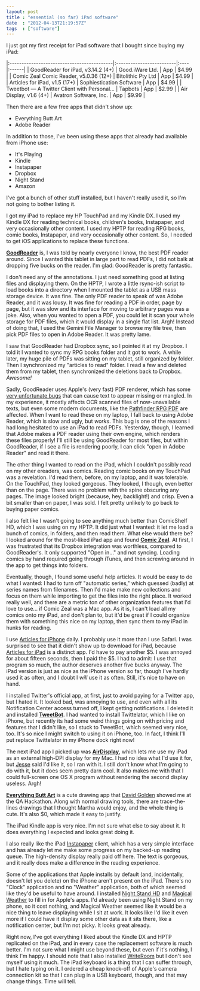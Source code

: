 ```yaml
---
layout: post
title : "essential (so far) iPad software"
date  : "2012-04-13T21:19:57Z"
tags  : ["software"]
---
```

I just got my first receipt for iPad software that I bought since buying my
iPad:

|:-------------------------------------------|:-------------------------|:----|:------|
| GoodReader for iPad, v3.14.2 (4+)          | Good.iWare Ltd.          | App | $4.99 |
| Comic Zeal Comic Reader, v5.0.36 (12+)     | Bitolithic Pty Ltd       | App | $4.99 |
| Articles for iPad, v1.5 (17+)              | Sophiestication Software | App | $4.99 |
| Tweetbot ― A Twitter Client with Personal… | Tapbots                  | App | $2.99 |
| Air Display, v1.6 (4+)                     | Avatron Software, Inc.   | App | $9.99 |

Then there are a few free apps that didn't show up:

* Everything Butt Art
* Adobe Reader

In addition to those, I've been using these apps that already had available
from iPhone use:

* It's Playing
* Kindle
* Instapaper
* Dropbox
* Night Stand
* Amazon

I've got a bunch of other stuff installed, but I haven't really used it, so I'm
not going to bother listing it.

I got my iPad to replace my HP TouchPad and my Kindle DX.  I used my Kindle DX
for reading technical books, children's books, Instapaper, and very
occasionally other content.  I used my HPTP for reading RPG books, comic books,
Instapaper, and very occasionally other content.  So, I needed to get iOS
applications to replace these functions.

[**GoodReader**](http://www.goodiware.com/goodreader.html) is, I was told by
nearly everyone I know, the best PDF reader around.  Since I wanted this tablet
in large part to read PDFs, I did not balk at dropping five bucks on the
reader.  I'm glad: GoodReader is pretty fantastic.

I don't need any of the annotations.  I just need something good at listing
files and displaying them.  On the HPTP, I wrote a little rsync-ish script to
load books into a directory when I mounted the tablet as a USB mass storage
device.  It was fine.  The only PDF reader to speak of was Adobe Reader, and it
was lousy.  It was fine for reading a PDF in order, page by page, but it
was slow and its interface for moving to arbitrary pages was a joke.  Also,
when you wanted to open a PDF, you could let it scan your whole storage for PDF
files, which it would display in a single flat list.  Argh!  Instead of doing
that, I used the Gemini File Manager to browse my file tree, then pick PDF
files to open in Adobe Reader.  It was pretty lame.

I saw that GoodReader had Dropbox sync, so I pointed it at my Dropbox.  I told
it I wanted to sync my RPG books folder and it got to work.  A while later, my
huge pile of PDFs was sitting on my tablet, still organized by folder.  Then I
synchronized my "articles to read" folder.  I read a few and deleted them from
my tablet, then synchronized the deletions back to Dropbox.  *Awesome!*

Sadly, GoodReader uses Apple's (very fast) PDF renderer, which has some
[very unfortunate bugs](http://skitch.com/rjbs/rax5y/text-bug-2) that can cause
text to appear missing or mangled.  In my experience, it mostly affects OCR
scanned files of now-unavailable texts, but even some modern documents, like
the [Pathfinder RPG
PDF](http://paizo.com/paizo/messageboards/paizoPublishing/general/pathfinderPdfsFonts&page=1&source=rss)
are affected.  When I want to read these on my laptop, I fall back to using
Adobe Reader, which is slow and ugly, but *works*.  This bug is one of the
reasons I had long hesitated to use an iPad to read PDFs.  Yesterday, though, I
learned that Adobe makes a PDF reader using their own engine, which renders
these files properly!  I'll still be using GoodReader for most files, but
within GoodReader, if I see a file is rendering poorly, I can click "open in
Adobe Reader" and read it there.

The other thing I wanted to read on the iPad, which I couldn't possibly read on
my other ereaders, was comics.  Reading comic books on my TouchPad was a
revelation.  I'd read them, before, on my laptop, and it was tolerable.  On the
TouchPad, they looked gorgeous.  They looked, I though, even better than on the
page.  There was no problem with the spine obscuring any pages.  The image
looked bright (because, hey, backlight!) and crisp.  Even a bit smaller than on
paper, I was sold.  I felt pretty unlikely to go back to buying paper comics.

I also felt like I wasn't going to see anything much better than ComicShelf HD,
which I was using on my HPTP.  It did just what I wanted:  it let me load a
bunch of comics, in folders, and then read them.  What else would there be?  I
looked around for the most-liked iPad app and found [**Comic
Zeal**](http://www.comiczealapp.com/).  At first, I was frustrated that its
Dropbox integration was worthless, compared to GoodReader's.  It only supported
"Open in…" and not syncing.  Loading comics by hand required going through
iTunes, and then screwing around in the app to get things into folders.

Eventually, though, I found some useful help articles.  It would be easy to do
what I wanted:  I had to turn off "automatic series," which guessed (badly) at
series names from filenames.  Then I'd make make new collections and focus on
them while importing to get the files into the right place.  It worked really
well, and there are a metric ton of other organization features that I'd love
to use... if Comic Zeal was a Mac app.  As it is, I can't load all my comics
onto my iPad, and don't plan to, but it'd be great if I could organize them
with something this nice on my laptop, then sync them to my iPad in hunks for
reading.

I use [Articles for
iPhone](http://itunes.apple.com/us/app/articles/id317065689?mt=8) daily.  I
probably use it more than I use Safari.  I was surprised to see that it didn't
show up to download for iPad, because [Articles for
iPad](http://itunes.apple.com/us/app/articles-for-ipad/id364881979?mt=8) is a
distinct app.  I'd have to pay another $5.  I was annoyed for about fifteen
seconds, then I paid the $5.  I had to admit:  I use that program so much, the
author deserves another five bucks anyway.  The iPad version is just as nice as
the iPhone version so far, though I've hardly used it as often, and I doubt I
*will* use it as often.  Still, it's nice to have on hand.

I installed Twitter's official app, at first, just to avoid paying for a
Twitter app, but I hated it.  It looked bad, was annoying to use, and even with
all its Notification Center access turned off, I kept getting notifications.  I
deleted it and installed
[**TweetBot**](http://itunes.apple.com/us/app/tweetbot-twitter-client-personality/id498801050?mt=8).
I had wanted to install Twittelator, which I like on iPhone, but recently its
had some weird things going on with pricing and features that I didn't like, so
I stuck to TweetBot, which seemed very nice, too.  It's so nice I might switch
to using it on iPhone, too.  In fact, I think I'll put replace Twittelator in
my iPhone dock right now!

The next iPad app I picked up was
[**AirDisplay**](http://avatron.com/apps/air-display), which lets me use my
iPad as an external high-DPI display for my Mac.  I had no idea what I'd use it
for, but [Jesse](http://www.fsck.com/) said I'd like it, so I ran with it.  I
still don't know what I'm going to do with it, but it does seem pretty darn
cool.  It also makes me with that I could full-screen one OS X program without
rendering the second display useless.  Argh!

[**Everything Butt Art**](http://everythingbuttart.com/) is a cute drawing app
that [David Golden](http://www.dagolden.com/) showed me at the QA Hackathon.
Along with normal drawing tools, there are trace-the-lines drawings that I
thought Martha would enjoy, and the whole thing is cute.  It's also $0, which
made it easy to justify.

The iPad Kindle app is very nice.  I'm not sure what else to say about it.  It
does everything I expected and looks great doing it.

I also really like the iPad [Instapaper](http://www.instapaper.com/) client,
which has a very simple interface and has already let me make some progress on
my backed-up reading queue.  The high-density display really paid off here.
The text is gorgeous, and it really does make a difference in the reading
experience.

Some of the applications that Apple installs by default (and, incidentally,
doesn't let you delete) on the iPhone aren't present on the iPad.  There's no
"Clock" application and no "Weather" application, both of which seemed like
they'd be useful to have around.  I installed [Night Stand
HD](http://itunes.apple.com/us/app/night-stand-hd-alarm-clock/id364657045?mt=8)
and [Magical Weather](http://sophiestication.com/magicalweather/) to fill in
for Apple's apps.  I'd already been using Night Stand on my phone, so it cost
nothing, and Magical Weather seemed like it would be a nice thing to leave
displaying while I sit at work.  It looks like I'd like it even more if I could
have it display some other data as it sits there, like a notification center,
but I'm not picky.  It looks great already.

Right now, I've got everything I liked about the Kindle DX and HPTP replicated
on the iPad, and in every case the replacement software is much better.  I'm
not sure what I might use beyond these, but even if it's nothing, I think I'm
happy.  I should note that I also installed
[WriteRoom](http://itunes.apple.com/us/app/writeroom/id288751446?mt=8) but I
don't see myself using it much.  The iPad keyboard is a thing that I can suffer
through, but I hate typing on it.  I ordered a cheap knock-off of Apple's
camera connection kit so that I can plug in a USB keyboard, though, and that
may change things.  Time will tell.

